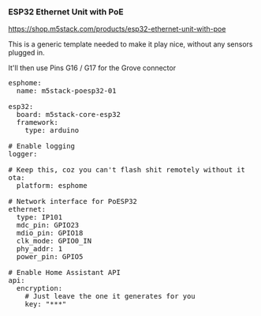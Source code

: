### ESP32 Ethernet Unit with PoE

https://shop.m5stack.com/products/esp32-ethernet-unit-with-poe

This is a generic template needed to make it play nice, without any sensors plugged in.

It'll then use Pins G16 / G17 for the Grove connector

<pre>
esphome:
  name: m5stack-poesp32-01

esp32:
  board: m5stack-core-esp32
  framework:
    type: arduino

# Enable logging
logger:

# Keep this, coz you can't flash shit remotely without it
ota:
  platform: esphome

# Network interface for PoESP32
ethernet:
  type: IP101
  mdc_pin: GPIO23
  mdio_pin: GPIO18
  clk_mode: GPIO0_IN
  phy_addr: 1
  power_pin: GPIO5

# Enable Home Assistant API
api:
  encryption:
    # Just leave the one it generates for you
    key: "***"
</pre>
